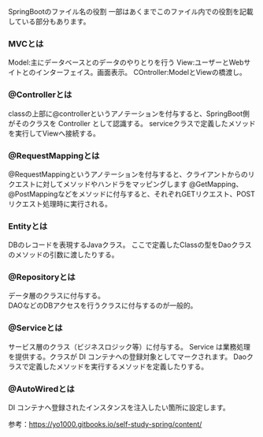 SpringBootのファイル名の役割
一部はあくまでこのファイル内での役割を記載している部分もあります。


### MVCとは
Model:主にデータベースとのデータのやりとりを行う
View:ユーザーとWebサイトとのインターフェイス。画面表示。
COntroller:ModelとViewの橋渡し。

### @Controllerとは
classの上部に@controllerというアノテーションを付与すると、SpringBoot側がそのクラスを Controller として認識する。
serviceクラスで定義したメソッドを実行してViewへ接続する。

### @RequestMappingとは
@RequestMappingというアノテーションを付与すると、クライアントからのリクエストに対してメソッドやハンドラをマッピングします
@GetMapping、@PostMappingなどをメソッドに付与すると、それぞれGETリクエスト、POSTリクエスト処理時に実行される。

### Entityとは
DBのレコードを表現するJavaクラス。
ここで定義したClassの型をDaoクラスのメソッドの引数に渡したりする。

### @Repositoryとは
データ層のクラスに付与する。  
DAOなどのDBアクセスを行うクラスに付与するのが一般的。

### @Serviceとは
サービス層のクラス（ビジネスロジック等）に付与する。
Service は業務処理を提供する。クラスが DI コンテナへの登録対象としてマークされます。
Daoクラスで定義したメソッドを実行するメソッドを定義したりする。

### @AutoWiredとは
DI コンテナへ登録されたインスタンスを注入したい箇所に設定します。



参考：https://yo1000.gitbooks.io/self-study-spring/content/

